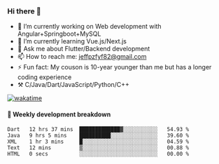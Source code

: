 ### Hi there 👋

- 🔭 I’m currently working on Web development with Angular+Springboot+MySQL
- 🌱 I’m currently learning Vue.js/Next.js
- 💬 Ask me about Flutter/Backend development
- 📫 How to reach me: jeffpzfyf82@gmail.com
- ⚡ Fun fact: My couson is 10-year younger than me but has a longer coding experience
- ⚒️ C/Java/Dart/JavaScript/Python/C++


[![wakatime](https://wakatime.com/badge/user/382c7b70-226f-4509-aedd-02fe766c9d23.svg)](https://wakatime.com/@382c7b70-226f-4509-aedd-02fe766c9d23)

#### 📝 Weekly development breakdown

<!--START_SECTION:waka-->

```text
Dart   12 hrs 37 mins  █████████████▓░░░░░░░░░░░   54.93 %
Java   9 hrs 5 mins    ██████████░░░░░░░░░░░░░░░   39.60 %
XML    1 hr 3 mins     █░░░░░░░░░░░░░░░░░░░░░░░░   04.59 %
Text   12 mins         ▒░░░░░░░░░░░░░░░░░░░░░░░░   00.88 %
HTML   0 secs          ░░░░░░░░░░░░░░░░░░░░░░░░░   00.00 %
```

<!--END_SECTION:waka-->

